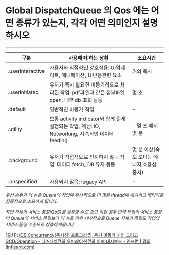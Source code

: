 # Global DispatchQueue 의 Qos 에는 어떤 종류가 있는지, 각각 어떤 의미인지 설명하시오

---



| 구분             | 사용해야 하는 상황                                           | 소요시간                                   |
| ---------------- | ------------------------------------------------------------ | ------------------------------------------ |
| .userInteractive | 사용자와 직접적인 상호작용: UI업데이트, 애니메이션, UI반응관련 요소 | 거의 즉시                                  |
| .userInitiated   | 유저가 즉시 필요한 비동기적으로 처리된 작업: pdf파일과 같은 첨부파일 open, 내부 db 조회 등등 | 몇 초                                      |
| .default         | 일반적인 비동기 작업                                         | -                                          |
| .utility         | 보통 activity indicator와 함께 길게 실행되는 작업, 계산: IO, Networking, 지속적인 데이터 feeding | - 몇 초 에서 몇 분                         |
| .background      | 유저가 직접적으로 인지하지 않는 작업: 데이터 fetch, DB 유지 등등 | 몇 분 이상(속도 보다는 에너지 효율성 중시) |
| .unspecified     | 사용되지 않음: legacy API                                    | -                                          |

*우선 순위가 더 높은 Queue의 작업에 우선적으로 더 많은 thread에 배치하고 배터리를 집중적으로 소모하게 됩니다.*

*작업 자체의 서비스 품질(QoS)를 설정할 수도 있고 이런 경우 만약 작업의 서비스 품질이 Queue의 서비스 품질보다 더 높을 경우 내부적으로 Queue 자체의 품질도 작업의 서비스 품질 수준으로 상승하게됩니다.*



[출처]: [iOS Concurrency(동시성) 프로그래밍, 동기 비동기 처리 그리고 GCD/Operation - 디스패치큐와 오퍼레이션큐의 이해 대시보드 - 인프런 | 강의 (inflearn.com)](https://bit.ly/356TWhW)